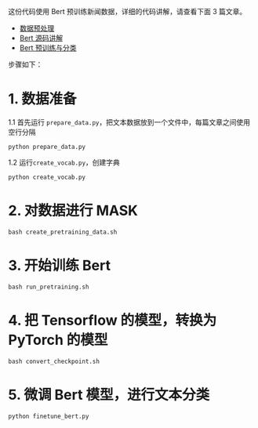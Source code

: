 这份代码使用 Bert 预训练新闻数据，详细的代码讲解，请查看下面 3 篇文章。



- [数据预处理](https://zhuanlan.zhihu.com/p/219698336)
- [Bert 源码讲解](https://zhuanlan.zhihu.com/p/219710200)
- [Bert 预训练与分类](https://zhuanlan.zhihu.com/p/219718670)






步骤如下：


# 1. 数据准备

1.1 首先运行 `prepare_data.py`，把文本数据放到一个文件中，每篇文章之间使用空行分隔
```
python prepare_data.py
```

1.2 运行`create_vocab.py`，创建字典
```
python create_vocab.py
```

# 2. 对数据进行 MASK
```
bash create_pretraining_data.sh
```

# 3. 开始训练 Bert
```
bash run_pretraining.sh
```

# 4. 把 Tensorflow 的模型，转换为 PyTorch 的模型
```
bash convert_checkpoint.sh
```

# 5. 微调 Bert 模型，进行文本分类
```
python finetune_bert.py
```

